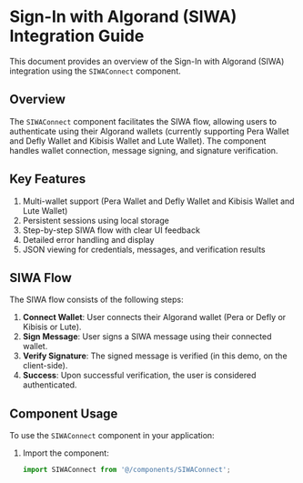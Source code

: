 # Sign-In with Algorand (SIWA) Integration Guide

This document provides an overview of the Sign-In with Algorand (SIWA) integration using the `SIWAConnect` component.

## Overview

The `SIWAConnect` component facilitates the SIWA flow, allowing users to authenticate using their Algorand wallets (currently supporting Pera Wallet and Defly Wallet and Kibisis Wallet and Lute Wallet). The component handles wallet connection, message signing, and signature verification.

## Key Features

1. Multi-wallet support (Pera Wallet and Defly Wallet and Kibisis Wallet and Lute Wallet)
2. Persistent sessions using local storage
3. Step-by-step SIWA flow with clear UI feedback
4. Detailed error handling and display
5. JSON viewing for credentials, messages, and verification results

## SIWA Flow

The SIWA flow consists of the following steps:

1. **Connect Wallet**: User connects their Algorand wallet (Pera or Defly or Kibisis or Lute).
2. **Sign Message**: User signs a SIWA message using their connected wallet.
3. **Verify Signature**: The signed message is verified (in this demo, on the client-side).
4. **Success**: Upon successful verification, the user is considered authenticated.

## Component Usage

To use the `SIWAConnect` component in your application:

1. Import the component:

   ```jsx
   import SIWAConnect from '@/components/SIWAConnect';

```plaintext



